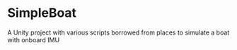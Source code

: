 # SimpleBoat

A Unity project with various scripts borrowed from places to simulate a boat with onboard IMU
